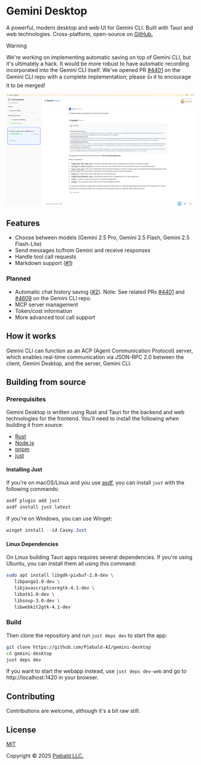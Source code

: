 # Gemini Desktop

A powerful, modern desktop and web UI for Gemini CLI.  Built with Tauri and web technologies.  Cross-platform, open-source on [GitHub.](https://github.com/Piebald-AI/gemini-desktop)

> [!WARNING]
> We're working on implementing automatic saving on top of Gemini CLI, but it's ultimately a hack.  It would be more robust to have automatic recording incorporated into the Gemini CLI itself.  We've opened PR [#4401](https://github.com/google-gemini/gemini-cli/pull/4401) on the Gemini CLI repo with a complete implementation; please :+1: it to encourage it to be merged!

![Screenshot of Gemini Desktop](./assets/screenshot.png)

## Features

- Choose between models (Gemini 2.5 Pro, Gemini 2.5 Flash, Gemini 2.5 Flash-Lite)
- Send messages to/from Gemini and receive responses
- Handle tool call requests
- Markdown support ([#1](https://github.com/Piebald-AI/gemini-desktop/issues/1))

### Planned

- Automatic chat history saving ([#2](https://github.com/Piebald-AI/gemini-desktop/issues/2)).  Note: See related PRs [#4401](https://github.com/google-gemini/gemini-cli/pull/4401) and [#4609](https://github.com/google-gemini/gemini-cli/pull/4609) on the Gemini CLI repo.
- MCP server management
- Token/cost information
- More advanced tool call support

## How it works

Gemini CLI can function as an ACP (Agent Communication Protocol) server, which enables real-time communication via JSON-RPC 2.0 between the client, Gemini Desktop, and the server, Gemini CLI.

## Building from source

### Prerequisites

Gemini Desktop is written using Rust and Tauri for the backend and web technologies for the frontend.  You'll need to install the following when building it from source:

- [Rust](https://rust-lang.org)
- [Node.js](https://nodejs.org)
- [pnpm](https://pnpm.io)
- [just](https://just.systems)

#### Installing Just

If you're on macOS/Linux and you use [asdf](https://asdf-vm.com), you can install `just` with the following commands:

```bash
asdf plugin add just
asdf install just latest
```

If you're on Windows, you can use Winget:

```powershell
winget install --id Casey.Just
```

#### Linux Dependencies

On Linux building Tauri apps requires several dependencies.  If you're using Ubuntu, you can install them all using this command:

```bash
sudo apt install libgdk-pixbuf-2.0-dev \
   libpango1.0-dev \
   libjavascriptcoregtk-4.1-dev \
   libatk1.0-dev \
   libsoup-3.0-dev \
   libwebkit2gtk-4.1-dev
```

### Build

Then clone the repository and run `just deps dev` to start the app:

```bash
git clone https://github.com/Piebald-AI/gemini-desktop
cd gemini-desktop
just deps dev
```

If you want to start the webapp instead, use `just deps dev-web` and go to http://localhost:1420 in your browser.

## Contributing

Contributions are welcome, although it's a bit raw still.

## License

[MIT](./LICENSE)

Copyright © 2025 [Piebald LLC.](https://piebald.ai)
